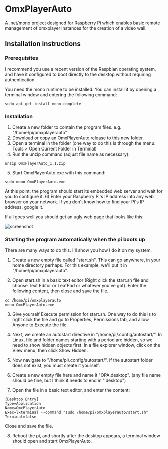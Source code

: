 # OmxPlayerAuto
A .net/mono project designed for Raspberry Pi which enables basic remote management of omxplayer instances for the creation of a video wall.

## Installation instructions

### Prerequisites

I recommend you use a recent version of the Raspbian operating system, and have it configured to boot directly to the desktop without requiring authentication.

You need the mono runtime to be installed. You can install it by opening a terminal window and entering the following command:
```
sudo apt-get install mono-complete
```
### Installation

1) Create a new folder to contain the program files. e.g. "/home/pi/omxplayerauto"
2) Download or copy an OmxPlayerAuto release to this new folder.
3) Open a terminal in the folder (one way to do this is through the menu: Tools > Open Current Folder in Terminal)
4) Run the unzip command (adjust file name as necessary):
```
unzip OmxPlayerAuto_1.1.zip
```
5) Start OmxPlayerAuto.exe with this command:
```
sudo mono OmxPlayerAuto.exe
```
At this point, the program should start its embedded web server and wait for you to configure it.
6) Enter your Raspberry Pi's IP address into any web browser on your network. If you don't know how to find your Pi's IP address, google it.

If all goes well you should get an ugly web page that looks like this:

![screenshot](http://i.imgur.com/NMlSeFi.jpg)

### Starting the program automatically when the pi boots up

There are many ways to do this. I'll show you how I do it on my system.

1) Create a new empty file called "start.sh". This can go anywhere, in your home directory perhaps. For this example, we'll put it in "/home/pi/omxplayerauto".

2) Open start.sh in a basic text editor (Right click the start.sh file and choose Text Editor or LeafPad or whatever you've got). Enter the following content, then close and save the file.
```
cd /home/pi/omxplayerauto
mono OmxPlayerAuto.exe
```
3) Give yourself Execute permission for start.sh. One way to do this is to right click the file and go to Properties, Permissions tab, and allow Anyone to Execute the file.

4) Next, we create an autostart directive in "/home/pi/.config/autostart/". In Linux, file and folder names starting with a period are hidden, so we need to show hidden objects first. In a file explorer window, click on the View menu, then click Show Hidden.

5) Now navigate to "/home/pi/.config/autostart/". If the autostart folder does not exist, you must create it yourself.

6) Create a new empty file here and name it "OPA.desktop". (any file name should be fine, but I think it needs to end in ".desktop")

7) Open the file in a basic text editor, and enter the content:
```
[Desktop Entry]
Type=Application
Name=OmxPlayerAuto
Exec=lxterminal --command "sudo /home/pi/omxplayerauto/start.sh"
Terminal=false
```
Close and save the file.

8) Reboot the pi, and shortly after the desktop appears, a terminal window should open and start OmxPlayerAuto.
